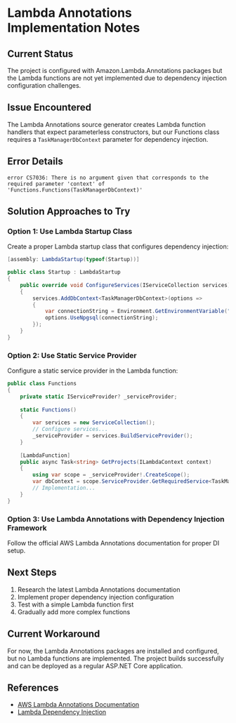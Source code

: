 # Lambda Annotations Implementation Notes

## Current Status
The project is configured with Amazon.Lambda.Annotations packages but the Lambda functions are not yet implemented due to dependency injection configuration challenges.

## Issue Encountered
The Lambda Annotations source generator creates Lambda function handlers that expect parameterless constructors, but our Functions class requires a `TaskManagerDbContext` parameter for dependency injection.

## Error Details
```
error CS7036: There is no argument given that corresponds to the required parameter 'context' of 'Functions.Functions(TaskManagerDbContext)'
```

## Solution Approaches to Try

### Option 1: Use Lambda Startup Class
Create a proper Lambda startup class that configures dependency injection:

```csharp
[assembly: LambdaStartup(typeof(Startup))]

public class Startup : LambdaStartup
{
    public override void ConfigureServices(IServiceCollection services)
    {
        services.AddDbContext<TaskManagerDbContext>(options =>
        {
            var connectionString = Environment.GetEnvironmentVariable("ConnectionStrings__DefaultConnection");
            options.UseNpgsql(connectionString);
        });
    }
}
```

### Option 2: Use Static Service Provider
Configure a static service provider in the Lambda function:

```csharp
public class Functions
{
    private static IServiceProvider? _serviceProvider;
    
    static Functions()
    {
        var services = new ServiceCollection();
        // Configure services...
        _serviceProvider = services.BuildServiceProvider();
    }
    
    [LambdaFunction]
    public async Task<string> GetProjects(ILambdaContext context)
    {
        using var scope = _serviceProvider!.CreateScope();
        var dbContext = scope.ServiceProvider.GetRequiredService<TaskManagerDbContext>();
        // Implementation...
    }
}
```

### Option 3: Use Lambda Annotations with Dependency Injection Framework
Follow the official AWS Lambda Annotations documentation for proper DI setup.

## Next Steps
1. Research the latest Lambda Annotations documentation
2. Implement proper dependency injection configuration
3. Test with a simple Lambda function first
4. Gradually add more complex functions

## Current Workaround
For now, the Lambda Annotations packages are installed and configured, but no Lambda functions are implemented. The project builds successfully and can be deployed as a regular ASP.NET Core application.

## References
- [AWS Lambda Annotations Documentation](https://github.com/aws/aws-lambda-dotnet/tree/master/Libraries/src/Amazon.Lambda.Annotations)
- [Lambda Dependency Injection](https://docs.aws.amazon.com/lambda/latest/dg/csharp-handler.html#csharp-handler-dependency-injection)